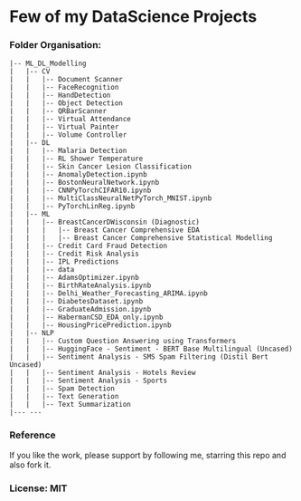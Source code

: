 # Few of my DataScience Projects

### Folder Organisation:

    |-- ML_DL_Modelling
    |   |-- CV
    |   |   |-- Document Scanner
    |   |   |-- FaceRecognition
    |   |   |-- HandDetection
    |   |   |-- Object Detection
    |   |   |-- QRBarScanner
    |   |   |-- Virtual Attendance
    |   |   |-- Virtual Painter
    |   |   |-- Volume Controller
    |   |-- DL
    |   |   |-- Malaria Detection
    |   |   |-- RL Shower Temperature
    |   |   |-- Skin Cancer Lesion Classification
    |   |   |-- AnomalyDetection.ipynb
    |   |   |-- BostonNeuralNetwork.ipynb
    |   |   |-- CNNPyTorchCIFAR10.ipynb 
    |   |   |-- MultiClassNeuralNetPyTorch_MNIST.ipynb
    |   |   |-- PyTorchLinReg.ipynb
    |   |-- ML
    |   |   |-- BreastCancerDWisconsin (Diagnostic)
    |   |   |   |-- Breast Cancer Comprehensive EDA
    |   |   |   |-- Breast Cancer Comprehensive Statistical Modelling
    |   |   |-- Credit Card Fraud Detection
    |   |   |-- Credit Risk Analysis
    |   |   |-- IPL Predictions
    |   |   |-- data
    |   |   |-- AdamsOptimizer.ipynb 
    |   |   |-- BirthRateAnalysis.ipynb
    |   |   |-- Delhi_Weather_Forecasting_ARIMA.ipynb
    |   |   |-- DiabetesDataset.ipynb
    |   |   |-- GraduateAdmission.ipynb
    |   |   |-- HabermanCSD_EDA_only.ipynb
    |   |   |-- HousingPricePrediction.ipynb
    |   |-- NLP
    |   |   |-- Custom Question Answering using Transformers
    |   |   |-- HuggingFace - Sentiment - BERT Base Multilingual (Uncased)
    |   |   |-- Sentiment Analysis - SMS Spam Filtering (Distil Bert Uncased)
    |   |   |-- Sentiment Analysis - Hotels Review
    |   |   |-- Sentiment Analysis - Sports
    |   |   |-- Spam Detection
    |   |   |-- Text Generation
    |   |   |-- Text Summarization
    |--- ---    


### Reference

If you like the work, please support by following me, starring this repo and also fork it.


### License: MIT
